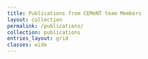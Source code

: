 ```yaml
---
title: Publications from CEMeNT team Members
layout: collection
permalink: /publications/
collection: publications
entries_layout: grid
classes: wide
---
```



